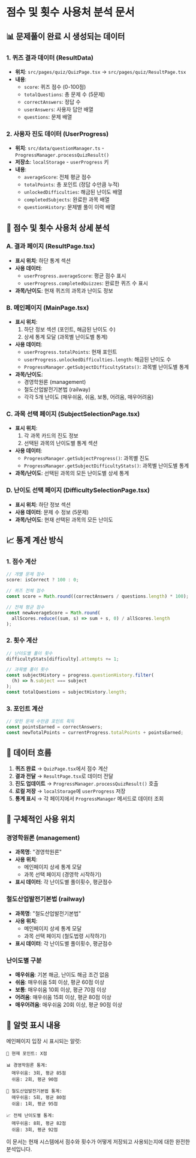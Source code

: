 # 점수 및 횟수 사용처 분석 문서

## 📊 문제풀이 완료 시 생성되는 데이터

### 1. **퀴즈 결과 데이터 (ResultData)**

- **위치**: `src/pages/quiz/QuizPage.tsx` → `src/pages/quiz/ResultPage.tsx`
- **내용**:
  - `score`: 퀴즈 점수 (0-100점)
  - `totalQuestions`: 총 문제 수 (5문제)
  - `correctAnswers`: 정답 수
  - `userAnswers`: 사용자 답안 배열
  - `questions`: 문제 배열

### 2. **사용자 진도 데이터 (UserProgress)**

- **위치**: `src/data/questionManager.ts` - `ProgressManager.processQuizResult()`
- **저장소**: `localStorage` - `userProgress` 키
- **내용**:
  - `averageScore`: 전체 평균 점수
  - `totalPoints`: 총 포인트 (정답 수만큼 누적)
  - `unlockedDifficulties`: 해금된 난이도 배열
  - `completedSubjects`: 완료한 과목 배열
  - `questionHistory`: 문제별 풀이 이력 배열

## 🎯 점수 및 횟수 사용처 상세 분석

### **A. 결과 페이지 (ResultPage.tsx)**

- **표시 위치**: 하단 통계 섹션
- **사용 데이터**:
  - `userProgress.averageScore`: 평균 점수 표시
  - `userProgress.completedQuizzes`: 완료한 퀴즈 수 표시
- **과목/난이도**: 현재 퀴즈의 과목과 난이도 정보

### **B. 메인페이지 (MainPage.tsx)**

- **표시 위치**:
  1. 하단 정보 섹션 (포인트, 해금된 난이도 수)
  2. 상세 통계 모달 (과목별 난이도별 통계)
- **사용 데이터**:
  - `userProgress.totalPoints`: 현재 포인트
  - `userProgress.unlockedDifficulties.length`: 해금된 난이도 수
  - `ProgressManager.getSubjectDifficultyStats()`: 과목별 난이도별 통계
- **과목/난이도**:
  - 경영학원론 (management)
  - 철도산업발전기본법 (railway)
  - 각각 5개 난이도 (매우쉬움, 쉬움, 보통, 어려움, 매우어려움)

### **C. 과목 선택 페이지 (SubjectSelectionPage.tsx)**

- **표시 위치**:
  1. 각 과목 카드의 진도 정보
  2. 선택된 과목의 난이도별 통계 섹션
- **사용 데이터**:
  - `ProgressManager.getSubjectProgress()`: 과목별 진도
  - `ProgressManager.getSubjectDifficultyStats()`: 과목별 난이도별 통계
- **과목/난이도**: 선택된 과목의 모든 난이도별 상세 통계

### **D. 난이도 선택 페이지 (DifficultySelectionPage.tsx)**

- **표시 위치**: 하단 정보 섹션
- **사용 데이터**: 문제 수 정보 (5문제)
- **과목/난이도**: 현재 선택된 과목의 모든 난이도

## 📈 통계 계산 방식

### **1. 점수 계산**

```typescript
// 개별 문제 점수
score: isCorrect ? 100 : 0;

// 퀴즈 전체 점수
const score = Math.round((correctAnswers / questions.length) * 100);

// 전체 평균 점수
const newAverageScore = Math.round(
  allScores.reduce((sum, s) => sum + s, 0) / allScores.length
);
```

### **2. 횟수 계산**

```typescript
// 난이도별 풀이 횟수
difficultyStats[difficulty].attempts += 1;

// 과목별 풀이 횟수
const subjectHistory = progress.questionHistory.filter(
  (h) => h.subject === subject
);
const totalQuestions = subjectHistory.length;
```

### **3. 포인트 계산**

```typescript
// 맞힌 문제 수만큼 포인트 획득
const pointsEarned = correctAnswers;
const newTotalPoints = currentProgress.totalPoints + pointsEarned;
```

## 🔄 데이터 흐름

1. **퀴즈 완료** → `QuizPage.tsx`에서 점수 계산
2. **결과 전달** → `ResultPage.tsx`로 데이터 전달
3. **진도 업데이트** → `ProgressManager.processQuizResult()` 호출
4. **로컬 저장** → `localStorage`에 `userProgress` 저장
5. **통계 표시** → 각 페이지에서 `ProgressManager` 메서드로 데이터 조회

## 📍 구체적인 사용 위치

### **경영학원론 (management)**

- **과목명**: "경영학원론"
- **사용 위치**:
  - 메인페이지 상세 통계 모달
  - 과목 선택 페이지 (경영학 시작하기)
- **표시 데이터**: 각 난이도별 풀이횟수, 평균점수

### **철도산업발전기본법 (railway)**

- **과목명**: "철도산업발전기본법"
- **사용 위치**:
  - 메인페이지 상세 통계 모달
  - 과목 선택 페이지 (철도법령 시작하기)
- **표시 데이터**: 각 난이도별 풀이횟수, 평균점수

### **난이도별 구분**

- **매우쉬움**: 기본 해금, 난이도 해금 조건 없음
- **쉬움**: 매우쉬움 5회 이상, 평균 60점 이상
- **보통**: 매우쉬움 10회 이상, 평균 70점 이상
- **어려움**: 매우쉬움 15회 이상, 평균 80점 이상
- **매우어려움**: 매우쉬움 20회 이상, 평균 90점 이상

## 🎯 알럿 표시 내용

메인페이지 입장 시 표시되는 알럿:

```
🎯 현재 포인트: X점

📊 경영학원론 통계:
  매우쉬움: 3회, 평균 85점
  쉬움: 2회, 평균 90점

🚂 철도산업발전기본법 통계:
  매우쉬움: 5회, 평균 80점
  쉬움: 1회, 평균 95점

📈 전체 난이도별 통계:
  매우쉬움: 8회, 평균 82점
  쉬움: 3회, 평균 92점
```

이 문서는 현재 시스템에서 점수와 횟수가 어떻게 저장되고 사용되는지에 대한 완전한 분석입니다.
